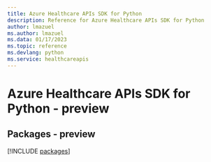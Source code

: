 ```yaml
---
title: Azure Healthcare APIs SDK for Python
description: Reference for Azure Healthcare APIs SDK for Python
author: lmazuel
ms.author: lmazuel
ms.data: 01/17/2023
ms.topic: reference
ms.devlang: python
ms.service: healthcareapis
---
```

# Azure Healthcare APIs SDK for Python - preview
## Packages - preview
[!INCLUDE [packages](healthcare-apis-index.md)]